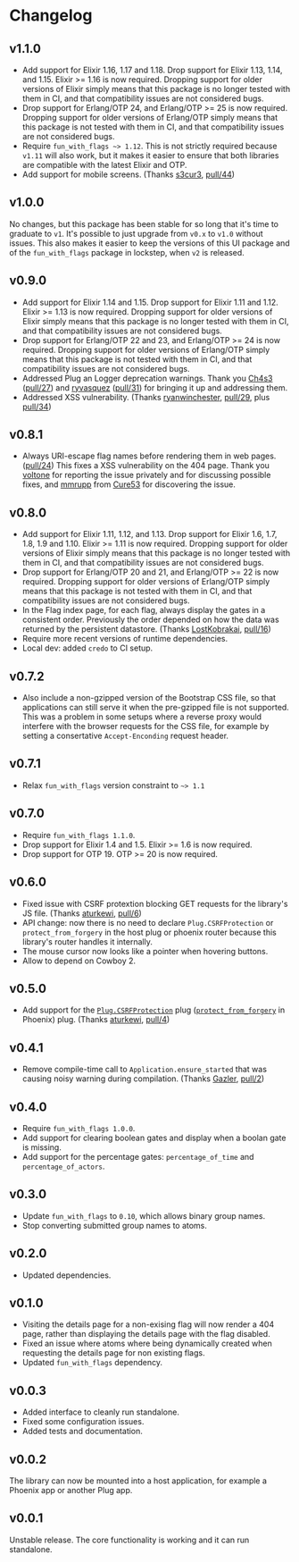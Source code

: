 # Changelog

## v1.1.0

* Add support for Elixir 1.16, 1.17 and 1.18. Drop support for Elixir 1.13, 1.14, and 1.15. Elixir >= 1.16 is now required. Dropping support for older versions of Elixir simply means that this package is no longer tested with them in CI, and that compatibility issues are not considered bugs.
* Drop support for Erlang/OTP 24, and Erlang/OTP >= 25 is now required. Dropping support for older versions of Erlang/OTP simply means that this package is not tested with them in CI, and that compatibility issues are not considered bugs.
* Require `fun_with_flags ~> 1.12`. This is not strictly required because `v1.11` will also work, but it makes it easier to ensure that both libraries are compatible with the latest Elixir and OTP.
* Add support for mobile screens. (Thanks [s3cur3](https://github.com/s3cur3), [pull/44](https://github.com/tompave/fun_with_flags_ui/pull/44))

## v1.0.0

No changes, but this package has been stable for so long that it's time to graduate to `v1`. It's possible to just upgrade from `v0.x` to `v1.0` without issues. This also makes it easier to keep the versions of this UI package and of the `fun_with_flags` package in lockstep, when `v2` is released.

## v0.9.0

* Add support for Elixir 1.14 and 1.15. Drop support for Elixir 1.11 and 1.12. Elixir >= 1.13 is now required. Dropping support for older versions of Elixir simply means that this package is no longer tested with them in CI, and that compatibility issues are not considered bugs.
* Drop support for Erlang/OTP 22 and 23, and Erlang/OTP >= 24 is now required. Dropping support for older versions of Erlang/OTP simply means that this package is not tested with them in CI, and that compatibility issues are not considered bugs.
* Addressed Plug an Logger deprecation warnings. Thank you [Ch4s3](https://github.com/Ch4s3) ([pull/27](https://github.com/tompave/fun_with_flags_ui/pull/27)) and [ryvasquez](https://github.com/ryvasquez) ([pull/31](https://github.com/tompave/fun_with_flags_ui/pull/31)) for bringing it up and addressing them.
* Addressed XSS vulnerability. (Thanks [ryanwinchester](https://github.com/ryanwinchester), [pull/29](https://github.com/tompave/fun_with_flags_ui/pull/29), plus [pull/34](https://github.com/tompave/fun_with_flags_ui/pull/34))

## v0.8.1

* Always URI-escape flag names before rendering them in web pages. ([pull/24](https://github.com/tompave/fun_with_flags_ui/pull/24)) This fixes a XSS vulnerability on the 404 page. Thank you [voltone](https://github.com/voltone) for reporting the issue privately and for discussing possible fixes, and [mmrupp](https://github.com/mmrupp) from [Cure53](https://cure53.de/) for discovering the issue.

## v0.8.0

* Add support for Elixir 1.11, 1.12, and 1.13. Drop support for Elixir 1.6, 1.7, 1.8, 1.9 and 1.10. Elixir >= 1.11 is now required. Dropping support for older versions of Elixir simply means that this package is no longer tested with them in CI, and that compatibility issues are not considered bugs.
* Drop support for Erlang/OTP 20 and 21, and Erlang/OTP >= 22 is now required. Dropping support for older versions of Erlang/OTP simply means that this package is not tested with them in CI, and that compatibility issues are not considered bugs.
* In the Flag index page, for each flag, always display the gates in a consistent order. Previously the order depended on how the data was returned by the persistent datastore. (Thanks [LostKobrakai](https://github.com/LostKobrakai), [pull/16](https://github.com/tompave/fun_with_flags_ui/pull/16))
* Require more recent versions of runtime dependencies.
* Local dev: added `credo` to CI setup.

## v0.7.2

* Also include a non-gzipped version of the Bootstrap CSS file, so that applications can still serve it when the pre-gzipped file is not supported. This was a problem in some setups where a reverse proxy would interfere with the browser requests for the CSS file, for example by setting a consertative `Accept-Enconding` request header.

## v0.7.1

* Relax `fun_with_flags` version constraint to `~> 1.1`

## v0.7.0

* Require `fun_with_flags 1.1.0`.
* Drop support for Elixir 1.4 and 1.5. Elixir >= 1.6 is now required.
* Drop support for OTP 19. OTP >= 20 is now required.

## v0.6.0

* Fixed issue with CSRF protextion blocking GET requests for the library's JS file. (Thanks [aturkewi](https://github.com/aturkewi), [pull/6](https://github.com/tompave/fun_with_flags_ui/pull/6))
* API change: now there is no need to declare `Plug.CSRFProtection` or `protect_from_forgery` in the host plug or phoenix router because this library's router handles it internally.
* The mouse cursor now looks like a pointer when hovering buttons.
* Allow to depend on Cowboy 2.

## v0.5.0

* Add support for the [`Plug.CSRFProtection`](https://hexdocs.pm/plug/1.6.2/Plug.CSRFProtection.html) plug ([`protect_from_forgery`](https://hexdocs.pm/phoenix/1.3.4/Phoenix.Controller.html#protect_from_forgery/2) in Phoenix) plug. (Thanks [aturkewi](https://github.com/aturkewi), [pull/4](https://github.com/tompave/fun_with_flags_ui/pull/4))

## v0.4.1

* Remove compile-time call to `Application.ensure_started` that was causing noisy warning during compilation. (Thanks [Gazler](https://github.com/Gazler), [pull/2](https://github.com/tompave/fun_with_flags_ui/pull/2))

## v0.4.0

* Require `fun_with_flags 1.0.0`.
* Add support for clearing boolean gates and display when a boolan gate is missing.
* Add support for the percentage gates: `percentage_of_time` and `percentage_of_actors`.

## v0.3.0

* Update `fun_with_flags` to `0.10`, which allows binary group names.
* Stop converting submitted group names to atoms.

## v0.2.0

* Updated dependencies.

## v0.1.0

* Visiting the details page for a non-exising flag will now render a 404 page, rather than displaying the details page with the flag disabled.
* Fixed an issue where atoms where being dynamically created when requesting the details page for non existing flags.
* Updated `fun_with_flags` dependency.

## v0.0.3

* Added interface to cleanly run standalone.
* Fixed some configuration issues.
* Added tests and documentation.

## v0.0.2

The library can now be mounted into a host application, for example a Phoenix app or another Plug app.

## v0.0.1

Unstable release.
The core functionality is working and it can run standalone.
